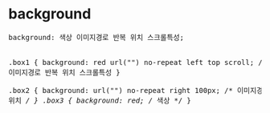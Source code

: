 <h1>background</h1>
<pre>background: 색상 이미지경로 반복 위치 스크롤특성;

.box1 {
  background: red url("") no-repeat left top scroll;
           /* 색상 이미지경로 반복 위치 스크롤특성
}           
.box2 {
  background: url("") no-repeat right 100px;
              /* 이미지경로 반복 위치 */
}
.box3 {
  background: red;
  /* 색상 */
  }</pre>
